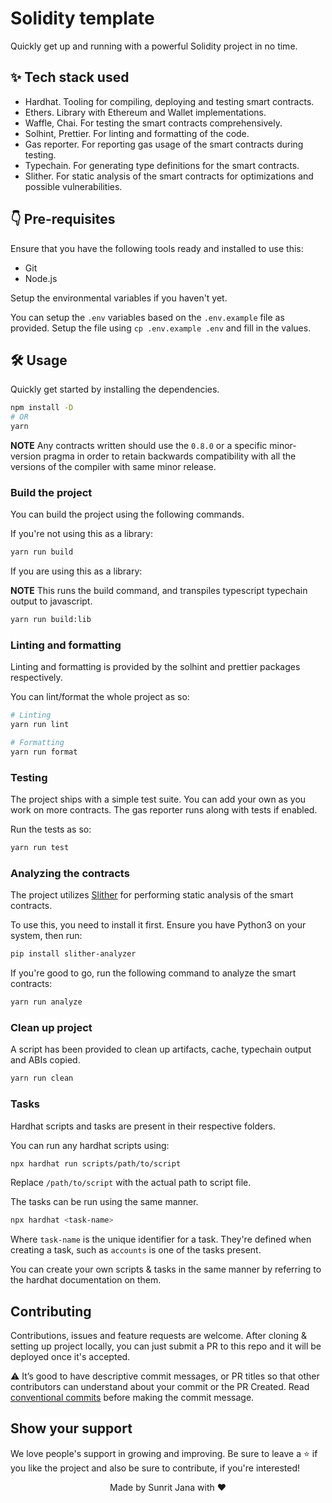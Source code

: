 # Solidity template

Quickly get up and running with a powerful Solidity project in no time.

## ✨ Tech stack used

- Hardhat. Tooling for compiling, deploying and testing smart contracts.
- Ethers. Library with Ethereum and Wallet implementations.
- Waffle, Chai. For testing the smart contracts comprehensively.
- Solhint, Prettier. For linting and formatting of the code.
- Gas reporter. For reporting gas usage of the smart contracts during testing.
- Typechain. For generating type definitions for the smart contracts.
- Slither. For static analysis of the smart contracts for optimizations and possible vulnerabilities.

## 👇 Pre-requisites

Ensure that you have the following tools ready and installed to use this:

- Git
- Node.js

Setup the environmental variables if you haven't yet.

You can setup the `.env` variables based on the `.env.example` file as provided. Setup the file using
`cp .env.example .env` and fill in the values.

## 🛠 Usage

Quickly get started by installing the dependencies.

```sh
npm install -D
# OR
yarn
```

**NOTE** Any contracts written should use the `0.8.0` or a specific minor-version pragma in order to retain
backwards compatibility with all the versions of the compiler with same minor release.

### Build the project

You can build the project using the following commands.

If you're not using this as a library:

```sh
yarn run build
```

If you are using this as a library:

**NOTE** This runs the build command, and transpiles typescript typechain output to javascript.

```sh
yarn run build:lib
```

### Linting and formatting

Linting and formatting is provided by the solhint and prettier packages respectively.

You can lint/format the whole project as so:

```sh
# Linting
yarn run lint

# Formatting
yarn run format
```

### Testing

The project ships with a simple test suite. You can add your own as you work on more contracts. The gas reporter runs along with tests if enabled.

Run the tests as so:

```sh
yarn run test
```

### Analyzing the contracts

The project utilizes [Slither](https://github.com/crytic/slither) for performing static analysis of the smart contracts.

To use this, you need to install it first. Ensure you have Python3 on your system, then run:

```sh
pip install slither-analyzer
```

If you're good to go, run the following command to analyze the smart contracts:

```sh
yarn run analyze
```

### Clean up project

A script has been provided to clean up artifacts, cache, typechain output and ABIs copied.

```sh
yarn run clean
```

### Tasks

Hardhat scripts and tasks are present in their respective folders.

You can run any hardhat scripts using:

```sh
npx hardhat run scripts/path/to/script
```

Replace `/path/to/script` with the actual path to script file.

The tasks can be run using the same manner.

```sh
npx hardhat <task-name>
```

Where `task-name` is the unique identifier for a task. They're defined when creating a task, such as
`accounts` is one of the tasks present.

You can create your own scripts & tasks in the same manner by referring to the hardhat documentation on them.

## Contributing

Contributions, issues and feature requests are welcome. After cloning & setting up project locally, you
can just submit a PR to this repo and it will be deployed once it's accepted.

⚠️ It’s good to have descriptive commit messages, or PR titles so that other contributors can understand about your
commit or the PR Created. Read [conventional commits](https://www.conventionalcommits.org/en/v1.0.0-beta.3/)
before making the commit message.

## Show your support

We love people's support in growing and improving. Be sure to leave a ⭐️ if you like the project and
also be sure to contribute, if you're interested!

<div align="center">Made by Sunrit Jana with ❤</div>
